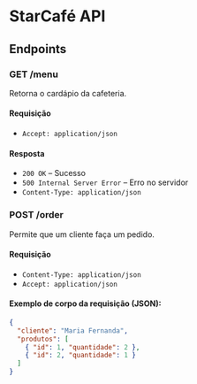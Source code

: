 # StarCafé API

## Endpoints

### GET /menu
Retorna o cardápio da cafeteria.

#### Requisição
- `Accept: application/json`


#### Resposta
- `200 OK` – Sucesso
- `500 Internal Server Error` – Erro no servidor
- `Content-Type: application/json`

### POST /order
Permite que um cliente faça um pedido.

#### Requisição
- `Content-Type: application/json`
- `Accept: application/json`

#### Exemplo de corpo da requisição (JSON):
```json
{
  "cliente": "Maria Fernanda",
  "produtos": [
    { "id": 1, "quantidade": 2 },
    { "id": 2, "quantidade": 1 }
  ]
}
